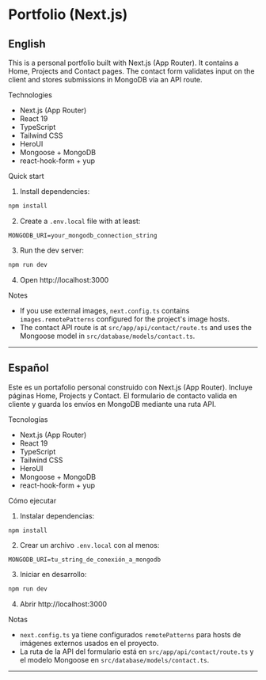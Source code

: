# Portfolio (Next.js)

## English

This is a personal portfolio built with Next.js (App Router). It contains a Home, Projects and Contact pages. The contact form validates input on the client and stores submissions in MongoDB via an API route.

Technologies

- Next.js (App Router)
- React 19
- TypeScript
- Tailwind CSS
- HeroUI
- Mongoose + MongoDB
- react-hook-form + yup

Quick start

1. Install dependencies:

```powershell
npm install
```

2. Create a `.env.local` file with at least:

```
MONGODB_URI=your_mongodb_connection_string
```

3. Run the dev server:

```powershell
npm run dev
```

4. Open http://localhost:3000

Notes

- If you use external images, `next.config.ts` contains `images.remotePatterns` configured for the project's image hosts.
- The contact API route is at `src/app/api/contact/route.ts` and uses the Mongoose model in `src/database/models/contact.ts`.

---

## Español

Este es un portafolio personal construido con Next.js (App Router). Incluye páginas Home, Projects y Contact. El formulario de contacto valida en cliente y guarda los envíos en MongoDB mediante una ruta API.

Tecnologías

- Next.js (App Router)
- React 19
- TypeScript
- Tailwind CSS
- HeroUI
- Mongoose + MongoDB
- react-hook-form + yup

Cómo ejecutar

1. Instalar dependencias:

```powershell
npm install
```

2. Crear un archivo `.env.local` con al menos:

```
MONGODB_URI=tu_string_de_conexión_a_mongodb
```

3. Iniciar en desarrollo:

```powershell
npm run dev
```

4. Abrir http://localhost:3000

Notas

- `next.config.ts` ya tiene configurados `remotePatterns` para hosts de imágenes externos usados en el proyecto.
- La ruta de la API del formulario está en `src/app/api/contact/route.ts` y el modelo Mongoose en `src/database/models/contact.ts`.

---


